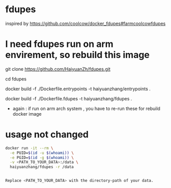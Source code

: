 # fdupes


inspired by https://github.com/coolcow/docker_fdupes#farmcoolcowfdupes



# I need fdupes run on arm envirement, so rebuild this image

 git clone https://github.com/HaiyuanZh/fdupes.git

 cd fdupes 

 docker build -f ./Dockerfile.entrypoints -t haiyuanzhang/entrypoints .

 docker build -f ./Dockerfile.fdupes -t haiyuanzhang/fdupes .

- again : if run on arm arch system , you have to re-run these for rebuild docker image

# usage not changed

```sh
docker run -it --rm \
  -e PUID=$(id -u $(whoami)) \
  -e PGID=$(id -g $(whoami)) \
  -v <PATH_TO_YOUR_DATA>:/data \
  haiyuanzhang/fdupes -r /data


Replace <PATH_TO_YOUR_DATA> with the directory-path of your data.

```
